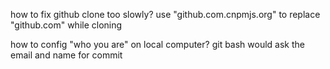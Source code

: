 how to fix github clone too slowly?
    use    "github.com.cnpmjs.org"     to replace "github.com" while cloning

how to config "who you are" on local computer?
    git bash would ask the email and name for commit

